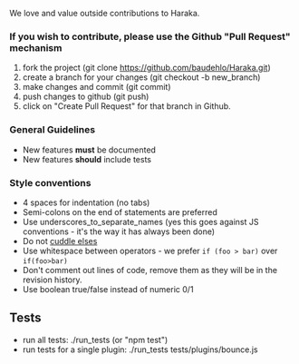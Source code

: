 We love and value outside contributions to Haraka.

### If you wish to contribute, please use the Github "Pull Request" mechanism

1. fork the project (git clone https://github.com/baudehlo/Haraka.git)
1. create a branch for your changes (git checkout -b new_branch)
1. make changes and commit (git commit)
1. push changes to github (git push)
1. click on "Create Pull Request" for that branch in Github.

### General Guidelines

* New features **must** be documented
* New features **should** include tests

### Style conventions

* 4 spaces for indentation (no tabs)
* Semi-colons on the end of statements are preferred
* Use underscores\_to\_separate\_names (yes this goes against JS conventions - it's the way it has always been done)
* Do not [cuddle elses](http://c2.com/cgi/wiki?CuddledElseBlocks)
* Use whitespace between operators - we prefer `if (foo > bar)` over `if(foo>bar)`
* Don't comment out lines of code, remove them as they will be in the revision history.
* Use boolean true/false instead of numeric 0/1

## Tests

* run all tests: ./run_tests  (or "npm test")
* run tests for a single plugin: ./run_tests tests/plugins/bounce.js

